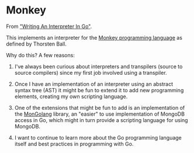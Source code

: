 # Monkey

From ["Writing An Interpreter In Go"](https://interpreterbook.com/). 

This implements an interpreter for the [Monkey programming language](https://monkeylang.org/) as defined by Thorsten Ball.

Why do this? A few reasons:

1. I've always been curious about interpreters and transpilers (source to source compilers) since my first job involved using a transpiler.

2. Once I have an implementation of an interpreter using an abstract syntax tree (AST) it might be fun
to extend it to add new programming elements, creating my own scripting language.

3. One of the extensions that might be fun to add is an implementation of the [MonGolang](https://github.com/ddgarrett/mongolang) library, an "easier" to use implementation of MongoDB access in Go, which might in turn provide a scripting language for using MongoDB.

4. I want to continue to learn more about the Go programming language itself and best practices in programming with Go.

